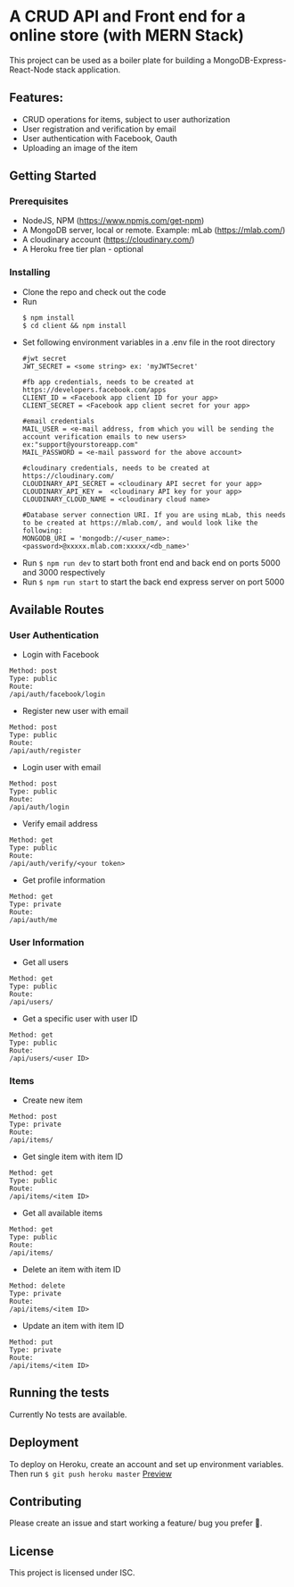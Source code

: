 # A CRUD API and Front end for a online store (with MERN Stack)
This project can be used as a boiler plate for building a MongoDB-Express-React-Node stack application.
## Features:
  - CRUD operations for items, subject to user authorization
  - User registration and verification by email
  - User authentication with Facebook, Oauth
  - Uploading an image of the item

## Getting Started
### Prerequisites

 - NodeJS, NPM (https://www.npmjs.com/get-npm)
 - A MongoDB server, local or remote. Example: mLab (https://mlab.com/)
 - A cloudinary account (https://cloudinary.com/)
 - A Heroku free tier plan - optional

### Installing

  - Clone the repo and check out the code
  - Run 
    ```
    $ npm install 
    $ cd client && npm install
    ```
  - Set following environment variables in a .env file in the root directory
    ``` 
    #jwt secret
    JWT_SECRET = <some string> ex: 'myJWTSecret'
    
    #fb app credentials, needs to be created at https://developers.facebook.com/apps
    CLIENT_ID = <Facebook app client ID for your app> 
    CLIENT_SECRET = <Facebook app client secret for your app>
    
    #email credentials
    MAIL_USER = <e-mail address, from which you will be sending the account verification emails to new users> ex:"support@yourstoreapp.com"
    MAIL_PASSWORD = <e-mail password for the above account> 
    
    #cloudinary credentials, needs to be created at https://cloudinary.com/
    CLOUDINARY_API_SECRET = <cloudinary API secret for your app>
    CLOUDINARY_API_KEY =  <cloudinary API key for your app>
    CLOUDINARY_CLOUD_NAME = <cloudinary cloud name>
    
    #Database server connection URI. If you are using mLab, this needs to be created at https://mlab.com/, and would look like the following:
    MONGODB_URI = 'mongodb://<user_name>:<password>@xxxxx.mlab.com:xxxxx/<db_name>'

  - Run ``$ npm run dev`` to start both front end and back end on ports 5000 and 3000 respectively
  - Run ``$ npm run start`` to start the back end express server on port 5000

## Available Routes

### User Authentication

- Login with Facebook

```
Method: post
Type: public
Route:
/api/auth/facebook/login
```

- Register new user with email

```
Method: post
Type: public
Route:
/api/auth/register
```

- Login user with email

```
Method: post
Type: public
Route:
/api/auth/login
```

- Verify email address

```
Method: get
Type: public
Route:
/api/auth/verify/<your token>
```

- Get profile information

```
Method: get
Type: private
Route:
/api/auth/me
```

### User Information

- Get all users

```
Method: get
Type: public
Route:
/api/users/
```

- Get a specific user with user ID

```
Method: get
Type: public
Route:
/api/users/<user ID>
```

### Items

- Create new item

```
Method: post
Type: private
Route:
/api/items/
```

- Get single item with item ID

```
Method: get
Type: public
Route:
/api/items/<item ID>
```

- Get all available items

```
Method: get
Type: public
Route:
/api/items/
```

- Delete an item with item ID

```
Method: delete
Type: private
Route:
/api/items/<item ID>
```

- Update an item with item ID

```
Method: put
Type: private
Route:
/api/items/<item ID>
```

## Running the tests

Currently No tests are available.

## Deployment
To deploy on Heroku, create an account and set up environment variables. Then run ``$ git push heroku master``
[Preview](https://frozen-lake-54898.herokuapp.com/)

## Contributing

Please create an issue and start working a feature/ bug you prefer :rocket:.

## License

This project is licensed under ISC.

